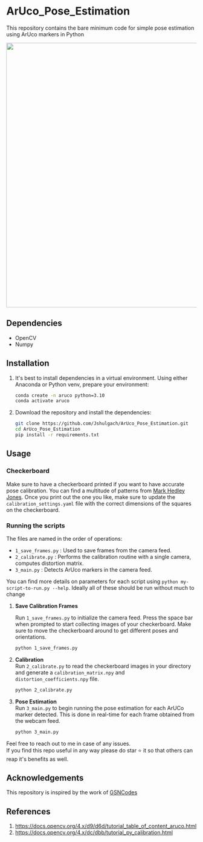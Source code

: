 # ArUco_Pose_Estimation
This repository contains the bare minimum code for simple pose estimation using ArUco markers in Python

<div align="center">
<img src = 'assets/aruco-track.gif ' width = 700>
</div>

## Dependencies
- OpenCV
- Numpy

## Installation
1. It's best to install dependencies in a virtual environment. Using either Anaconda or Python venv, prepare your environment:
    ```bash
    conda create -n aruco python=3.10
    conda activate aruco
    ```
2. Download the repository and install the dependencies:
    ```bash
    git clone https://github.com/Jshulgach/ArUco_Pose_Estimation.git
    cd ArUco_Pose_Estimation
    pip install -r requirements.txt
    ```
   
## Usage

### Checkerboard
Make sure to have a checkerboard printed if you want to have accurate pose calibration. You can find a multitude of patterns from [Mark Hedley Jones](https://markhedleyjones.com/projects/calibration-checkerboard-collection). Once you print out the one you like, make sure to update the `calibration_settings.yaml` file with the correct dimensions of the squares on the checkerboard.

### Running the scripts
The files are named in the order of operations:

- `1_save_frames.py` : Used to save frames from the camera feed.
- `2_calibrate.py`   : Performs the calibration routine with a single camera, computes distortion matrix.
- `3_main.py`        : Detects ArUco markers in the camera feed.

You can find more details on parameters for each script using `python my-script-to-run.py --help`. Ideally all of these should be run without much to change
   
1. **Save Calibration Frames**  

    Run `1_save_frames.py` to initialize the camera feed. Press the space bar when prompted to start collecting images of your checkerboard. Make sure to move the checkerboard around to get different poses and orientations.
    ```bash
    python 1_save_frames.py
    ```
   
2. **Calibration**  
    Run `2_calibrate.py` to read the checkerboard images in your directory and generate a `calibration_matrix.npy` and `distortion_coefficients.npy` file. 
    ```bash
    python 2_calibrate.py  
    ```
   
3. **Pose Estimation**  
    Run `3_main.py` to begin running the pose estimation for each ArUCo marker detected. This is done in real-time for each frame obtained from the webcam feed.  
    ```bash
    python 3_main.py  
    ```
   
Feel free to reach out to me in case of any issues.  
If you find this repo useful in any way please do star ⭐️ it so that others can reap it's benefits as well.

## Acknowledgements
This repository is inspired by the work of [GSNCodes](https://github.com/GSNCodes/ArUCo-Markers-Pose-Estimation-Generation-Python)

## References
1. https://docs.opencv.org/4.x/d9/d6d/tutorial_table_of_content_aruco.html
2. https://docs.opencv.org/4.x/dc/dbb/tutorial_py_calibration.html
